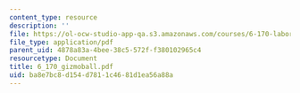 ```yaml
---
content_type: resource
description: ''
file: https://ol-ocw-studio-app-qa.s3.amazonaws.com/courses/6-170-laboratory-in-software-engineering-fall-2005/ba8e7bc8d154d7811c4681d1ea56a88a_6_170_gizmoball.pdf
file_type: application/pdf
parent_uid: 4878a83a-4bee-38c5-572f-f380102965c4
resourcetype: Document
title: 6_170_gizmoball.pdf
uid: ba8e7bc8-d154-d781-1c46-81d1ea56a88a
---
```

